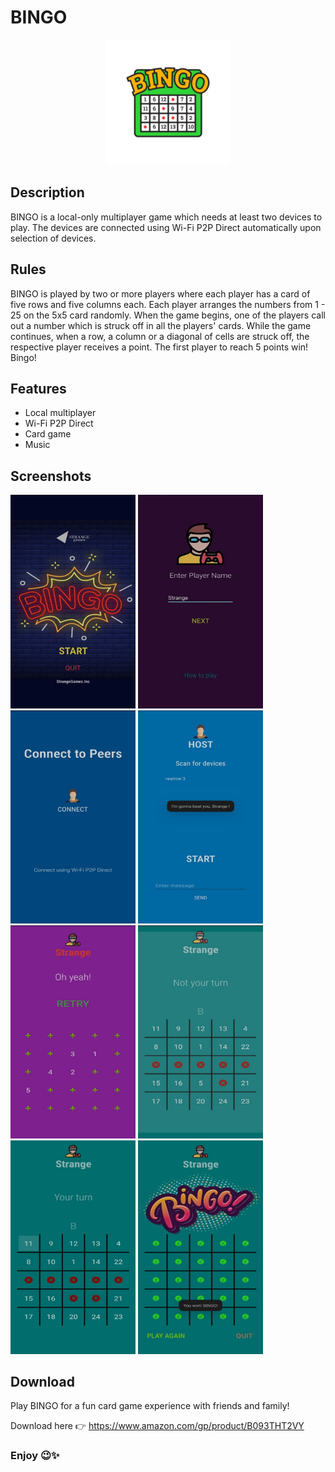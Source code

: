 # BINGO

<div align="center">
  <img src="app\src\main\bingoicon-playstore.png" width=200>
</div>

## Description
BINGO is a local-only multiplayer game which needs at least two devices to play.
The devices are connected using Wi-Fi P2P Direct automatically upon selection of devices.

## Rules
BINGO is played by two or more players where each player has a card of five rows and five columns each. 
Each player arranges the numbers from 1 - 25 on the 5x5 card randomly. When the game begins, one of the players call out a number which is struck off in all the players' cards. 
While the game continues, when a row, a column or a diagonal of cells are struck off, the respective player receives a point. 
The first player to reach 5 points win! Bingo!

## Features
- Local multiplayer
- Wi-Fi P2P Direct
- Card game
- Music

## Screenshots
<img src="screenshots/1.jpg" width="200"> <img src="screenshots/2.jpg" width="200"> 
<img src="screenshots/3.jpg" width="200"> <img src="screenshots/4.jpg" width="200"> 
<img src="screenshots/5.jpg" width="200"> <img src="screenshots/6.jpg" width="200"> 
<img src="screenshots/7.jpg" width="200"> <img src="screenshots/8.jpg" width="200"> 

## Download
Play BINGO for a fun card game experience with friends and family!

Download here 👉 https://www.amazon.com/gp/product/B093THT2VY

### Enjoy 😉✨
